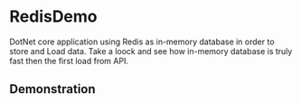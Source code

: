 # RedisDemo
DotNet core application using Redis as in-memory database in order to store and Load data.
Take a loock and see how in-memory database is truly fast then the first load from API.


## Demonstration





